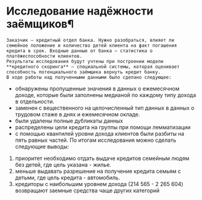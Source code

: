 # Исследование надёжности заёмщиков¶
	Заказчик — кредитный отдел банка. Нужно разобраться, влияет ли семейное положение и количество детей клиента на факт погашения кредита в срок. Входные данные от банка — статистика о платёжеспособности клиентов.
	Результаты исследования будут учтены при построении модели **кредитного скоринга** — специальной системы, которая оценивает способность потенциального заёмщика вернуть кредит банку.
	В ходе работы над полученными данными было сделано следующее:
* обнаружены пропущенные значения в данных о ежемесячном доходе, которые были заполнены медианой по каждому типу дохода в отдельности.
* заменен с вещественного на целочисленный тип данных в данных о трудовом стаже в днях и ежемесячном окладе.
* были удалены полные дубликаты данных
* распределены цели кредита на группы при помощи лемматизации
* с помощью квантилей уровни дохода клиентов были разбиты на пять равных частей.
	По итогам исследования можно сделать следующие выводы:
1. приоритет необходимо отдать выдаче кредитов семейным людям без детей, где цель указана - жилье.
2. меньше выдавать разрешение на получение кредита семьям с детьми, где цель кредита - автомобиль.
3. кредиторы с наибольшим уровнем дохода (214 565 - 2 265 604) возвращают заемные средства чаще других категорий

